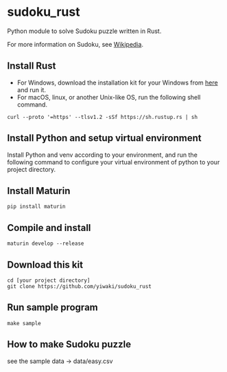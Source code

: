 # sudoku_rust

Python module to solve Sudoku puzzle written in Rust.

For more information on Sudoku, see [Wikipedia](https://en.wikipedia.org/wiki/Sudoku).

## Install Rust

- For Windows, download the installation kit for your Windows from [here](https://forge.rust-lang.org/infra/other-installation-methods.eichithi-emueru) and run it.
- For macOS, linux, or another Unix-like OS, run the following shell command.

```
curl --proto '=https' --tlsv1.2 -sSf https://sh.rustup.rs | sh
```

## Install Python and setup virtual environment

Install Python and venv according to your environment, and run the following command to configure your virtual environment of python to your project directory.

## Install Maturin

```
pip install maturin
```

## Compile and install

```
maturin develop --release
```

## Download this kit

```
cd [your project directory]
git clone https://github.com/yiwaki/sudoku_rust
```

## Run sample program

```
make sample
```

## How to make Sudoku puzzle

see the sample data -> data/easy.csv
